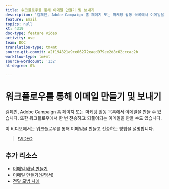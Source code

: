 ```yaml
---
title: 워크플로우를 통해 이메일 만들기 및 보내기
description: '캠페인, Adobe Campaign 홈 페이지 또는 마케팅 활동 목록에서 이메일을 만들 수 있습니다. 또한 워크플로우에서 한 번 전송하고 되풀이되는 이메일을 만들 수도 있습니다. 이 비디오에서는 홈 페이지에서 이메일 배달을 만드는 방법을 설명합니다. '
feature: Email
topics: null
kt: 4319
doc-type: feature video
activity: use
team: DOC
translation-type: tm+mt
source-git-commit: a2f194821a9ce06272eaed979ee2d8c62cccac2b
workflow-type: tm+mt
source-wordcount: '132'
ht-degree: 0%

---
```



# 워크플로우를 통해 이메일 만들기 및 보내기

캠페인, Adobe Campaign 홈 페이지 또는 마케팅 활동 목록에서 이메일을 만들 수 있습니다. 또한 워크플로우에서 한 번 전송하고 되풀이되는 이메일을 만들 수도 있습니다.

이 비디오에서는 워크플로우를 통해 이메일을 만들고 전송하는 방법을 설명합니다.

>[!VIDEO](https://video.tv.adobe.com/v/31465?quality=12)

## 추가 리소스

* [이메일 배달 만들기](/help/communication-channels/email/create-email-from-homepage.md)
* [이메일 만들기(설명서)](https://docs.adobe.com/content/help/en/campaign-standard/using/communication-channels/email-messages/creating-an-email.html)
* [전달 모범 사례](https://docs.campaign.adobe.com/doc/standard/getting_started/en/ACS_DeliveryBestPractices.html)
